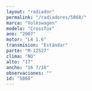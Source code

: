 ```yaml
---
layout: "radiador"
permalink: "/radiadores/5868/"
marca: "Volkswagen"
modelo: "Crossfox"
ano: "2007"
motor: "L4 1.6"
transmision: "Estándar"
parte: "M-12527"
clima: "NO"
alto: "17"
ancho: "16 7/16"
observaciones: ""
id: "5868"
---
```


